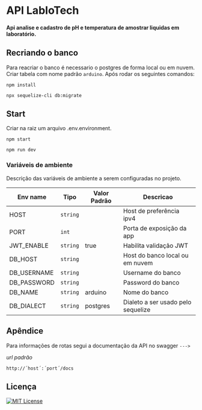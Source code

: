 # API LabIoTech
#### Api analise e cadastro de pH e temperatura de amostrar liquidas em laboratório.

## Recriando o banco
Para reacriar o banco é necessario o postgres de forma local ou em nuvem. Criar tabela com nome padrão `arduino`.
Após rodar os seguintes comandos:

```
npm install
```
```
npx sequelize-cli db:migrate
```

## Start
Criar na raiz um arquivo .env.environment.

```
npm start

npm run dev
```

### Variáveis de ambiente

Descrição das variáveis de ambiente a serem configuradas no projeto.

|Env name      |Tipo   |Valor Padrão |Descricao                          |
|--------------|-------|-------------|-----------------------------------|
|HOST          |`string`|            |Host de preferência ipv4           |
|PORT          |`int`   |            |Porta de exposição da app          |
|JWT_ENABLE    |`string`|true        |Habilita validação JWT             |
|DB_HOST       |`string`|            |Host do banco local ou em nuvem    |
|DB_USERNAME   |`string`|            |Username do banco                  |
|DB_PASSWORD   |`string`|            |Password do banco                  |
|DB_NAME       |`string`|arduino     |Nome do banco                      |
|DB_DIALECT    |`string`|postgres    |Dialeto a ser usado pelo sequelize |

## Apêndice
Para informações de rotas segui a documentação da API no swagger ``--->``

*url padrão*
```
http://´host´:´port´/docs
```

## Licença

[![MIT License](https://img.shields.io/badge/License-MIT-green.svg)](https://choosealicense.com/licenses/mit/)